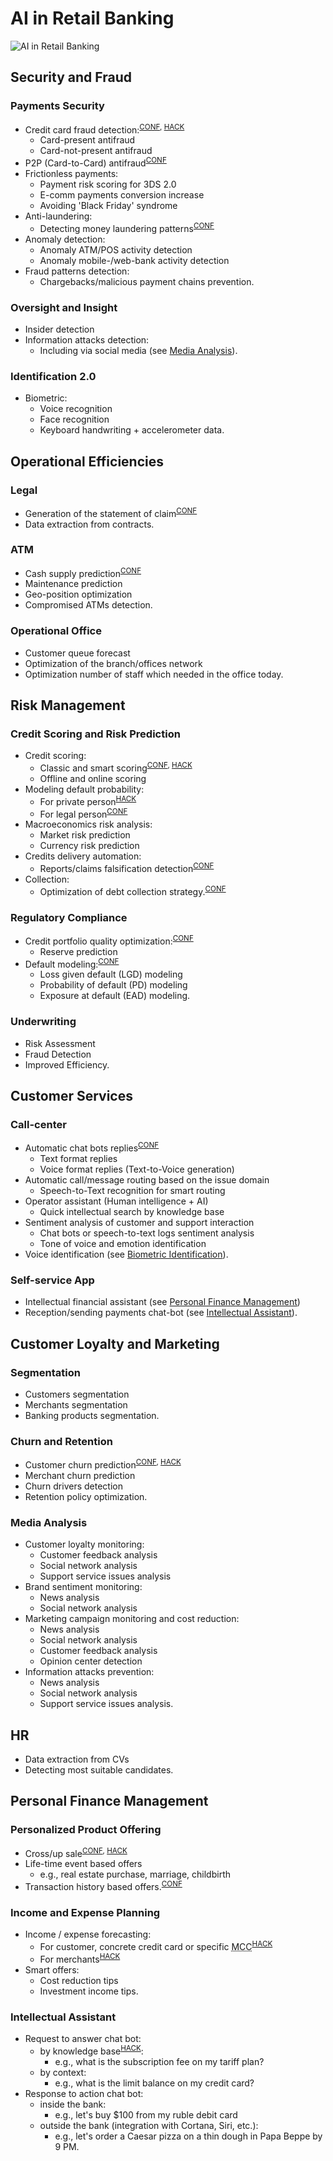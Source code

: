 ﻿
# AI in Retail Banking

![AI in Retail Banking](https://static.0xcode.in/images/ai-in-banking.png)

## Security and Fraud
### Payments Security
- Credit card fraud detection:<sup>[CONF](conferences.md), [HACK](hackathons.md)</sup>
    - Card-present antifraud
    - Card-not-present antifraud
- P2P (Card-to-Card) antifraud<sup>[CONF](conferences.md)</sup>
- Frictionless payments:
    - Payment risk scoring for 3DS 2.0
    - E-comm payments conversion increase
    - Avoiding 'Black Friday' syndrome
- Anti-laundering:
    - Detecting money laundering patterns<sup>[CONF](conferences.md)</sup>
- Anomaly detection:
    - Anomaly ATM/POS activity detection
    - Anomaly mobile-/web-bank activity detection
- Fraud patterns detection:
    - Chargebacks/malicious payment chains prevention. 

### Oversight and Insight
- Insider detection
- Information attacks detection:
    - Including via social media (see [Media Analysis](#media-analysis)).

### Identification 2.0
- Biometric:
    - Voice recognition
    - Face recognition
    - Keyboard handwriting + accelerometer data.


## Operational Efficiencies
### Legal 
- Generation of the statement of claim<sup>[CONF](conferences.md)</sup> 
- Data extraction from contracts.

### ATM
- Cash supply prediction<sup>[CONF](conferences.md)</sup>
- Maintenance prediction
- Geo-position optimization
- Compromised ATMs detection.

### Operational Office
- Customer queue forecast
- Optimization of the branch/offices network
- Optimization number of staff which needed in the office today.


## Risk Management 
### Credit Scoring and Risk Prediction
- Credit scoring:
    - Classic and smart scoring<sup>[CONF](conferences.md), [HACK](hackathons.md)</sup>
    - Offline and online scoring
- Modeling default probability:
    - For private person<sup>[HACK](hackathons.md)</sup>
    - For legal person<sup>[CONF](conferences.md)</sup>
- Macroeconomics risk analysis:
    - Market risk prediction
    - Currency risk prediction
- Credits delivery automation:
    - Reports/claims falsification detection<sup>[CONF](conferences.md)</sup>
- Collection:
    - Optimization of debt collection strategy.<sup>[CONF](conferences.md)</sup>

### Regulatory Compliance
- Credit portfolio quality optimization:<sup>[CONF](conferences.md)</sup>
    - Reserve prediction
- Default modeling:<sup>[CONF](conferences.md)</sup>
    - Loss given default (LGD) modeling
    - Probability of default (PD) modeling
    - Exposure at default (EAD) modeling.

### Underwriting
- Risk Assessment
- Fraud Detection
- Improved Efficiency.


## Customer Services
### Call-center
- Automatic chat bots replies<sup>[CONF](conferences.md)</sup>
    - Text format replies
    - Voice format replies (Text-to-Voice generation)
- Automatic call/message routing based on the issue domain
    - Speech-to-Text recognition for smart routing
- Operator assistant (Human intelligence + AI)
    - Quick intellectual search by knowledge base
- Sentiment analysis of customer and support interaction
    - Chat bots or speech-to-text logs sentiment analysis
    - Tone of voice and emotion identification
- Voice identification (see [Biometric Identification](#identification-20)).

### Self-service App
- Intellectual financial assistant (see [Personal Finance Management](#personal-finance-management))
- Reception/sending payments chat-bot (see [Intellectual Assistant](#intellectual-assistant)).


## Customer Loyalty and Marketing
### Segmentation
- Customers segmentation
- Merchants segmentation
- Banking products segmentation.

### Churn and Retention
- Customer churn prediction<sup>[CONF](conferences.md), [HACK](hackathons.md)</sup>
- Merchant churn prediction
- Churn drivers detection
- Retention policy optimization.

### Media Analysis
- Customer loyalty monitoring:
    - Customer feedback analysis
    - Social network analysis
    - Support service issues analysis
- Brand sentiment monitoring:
    - News analysis
    - Social network analysis
- Marketing campaign monitoring and cost reduction:
    - News analysis
    - Social network analysis
    - Customer feedback analysis
    - Opinion center detection
- Information attacks prevention:
    - News analysis
    - Social network analysis
    - Support service issues analysis.


## HR
- Data extraction from CVs
- Detecting most suitable candidates.


## Personal Finance Management
### Personalized Product Offering 
- Cross/up sale<sup>[CONF](conferences.md), [HACK](hackathons.md)</sup>
- Life-time event based offers
  - e.g., real estate purchase, marriage, childbirth
- Transaction history based offers.<sup>[CONF](conferences.md)</sup>

### Income and Expense Planning
- Income / expense forecasting:
    - For customer, concrete credit card or specific <abbr title="Merchant Category Code">MCC</abbr><sup>[HACK](hackathons.md)</sup>
    - For merchants<sup>[HACK](hackathons.md)</sup>
- Smart offers:
    - Cost reduction tips
    - Investment income tips.

### Intellectual Assistant
- Request to answer chat bot:
    - by knowledge base<sup>[HACK](hackathons.md)</sup>: 
      - e.g., what is the subscription fee on my tariff plan?
    - by context: 
      - e.g., what is the limit balance on my credit card?
- Response to action chat bot:
    - inside the bank: 
      - e.g., let's buy $100 from my ruble debit card 
    - outside the bank (integration with Cortana, Siri, etc.): 
      - e.g., let's order a Caesar pizza on a thin dough in Papa Beppe by 9 PM.
